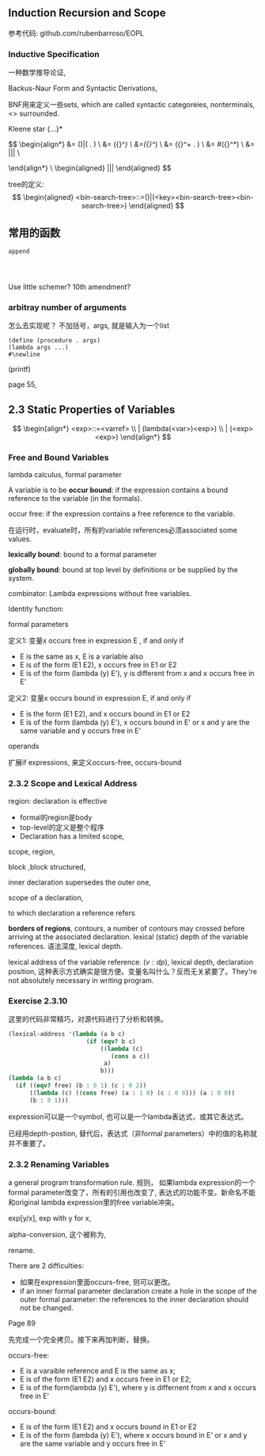 ## Induction Recursion and Scope
参考代码: github.com/rubenbarroso/EOPL

### Inductive Specification

一种数学推导论证,

Backus-Naur Form and Syntactic Derivations,

BNF用来定义一些sets, which are called syntactic categoreies, nonterminals, <> surrounded.

Kleene star {...}*

$$
\begin{align*}
<list-of-numbers> &= ()|(<number> . <list-of-numbers>) \\
<list-of-numbers> &= ({<number>}^*) \\
<list>&=({<datum>}^*) \\
<dotted-datum> &= ({<datum>}^+ . <datum>) \\
<vector> &= \#({<datum>}^*) \\
<datum> &= <number>|<symbol>|<boolean>|<string> \\ 

\end{align*}
\\
\begin{aligned}
|<list>|<dotted-datum>|<vector>
\end{aligned}
$$

tree的定义:
$$
\begin{aligned}
<bin-search-tree>::=()|(<key><bin-search-tree><bin-search-tree>)
\end{aligned}
$$

## 常用的函数

```
append




```

Use little schemer?
10th amendment?

### arbitray number of arguments
怎么去实现呢？
不加括号，args, 就是输入为一个list
```
(define (procedure . args)
(lambda args ...)
#\newline

```
(printf)

page 55,

## 2.3 Static Properties of Variables
$$
\begin{align*}
<exp>::=<varref> \\
| (lambda(<var>)<exp>) \\
| (<exp> <exp>)
\end{align*}
$$
### Free and Bound Variables
lambda calculus,
formal parameter

A variable is to be **occur bound**: if the expression contains a bound reference to the variable (in the formals).

occur free: if the expression contains a free reference to the variable.

在运行时，evaluate时，所有的variable references必须associated some values.

**lexically bound**: bound to a formal parameter

**globally bound**: bound at top level by definitions or be supplied by the system.

combinator: Lambda expressions without free variables.

Identity function:

formal parameters

定义1:
变量x occurs free in expression E , if and only if 
- E is the same as x, E is a variable also
- E is of the form (E1 E2), x occurs free in E1 or E2
- E is of the form (lambda (y) E'), y is different from x and x occurs free in E'

定义2: 变量x occurs bound in expression E, if and only if
- E is the form (E1 E2), and x occurs bound in E1 or E2
- E is of the form (lambda (y) E'), x occurs bound in E' or x and y are the same variable and y occurs free in E'


operands

扩展if expressions, 来定义occurs-free, occurs-bound

### 2.3.2 Scope and Lexical Address
region: declaration is effective
  - formal的region是body
  - top-level的定义是整个程序
  - Declaration has a limited scope,   

scope, region, 

block ,block structured,

inner declaration supersedes the outer one,

scope of a declaration,

to which declaration a reference refers 

**borders of regions**, contours, a number of contours may crossed before arriving at the associated declaration. lexical (static) depth of the variable references. 语法深度, lexical depth.

lexical address of the variable reference.
$(v: d p)$, lexical depth, declaration position, 这种表示方式确实是很方便。变量名叫什么？反而无关紧要了。They're not absolutely necessary in writing program.




### Exercise 2.3.10
这里的代码非常精巧，对源代码进行了分析和转换。

```scheme
(lexical-address '(lambda (a b c)                                              
                      (if (eqv? b c)                                             
                          ((lambda (c)                                           
                             (cons a c))                                         
                           a)                                                    
                          b)))                                                   
(lambda (a b c)                                                                  
  (if ((eqv? free) (b : 0 1) (c : 0 2))                                          
      ((lambda (c) ((cons free) (a : 1 0) (c : 0 0))) (a : 0 0))                 
      (b : 0 1)))  
```
expression可以是一个symbol, 也可以是一个lambda表达式，或其它表达式。

已经用depth-postion, 替代后，表达式（非formal parameters）中的值的名称就并不重要了。

### 2.3.2 Renaming Variables
a general program transformation rule. 规则，
如果lambda expression的一个formal parameter改变了，所有的引用也改变了, 表达式的功能不变。新命名不能和original lambda expression里的free variable冲突。

exp[y/x], exp with y for x,

alpha-conversion, 这个被称为,

rename. 

There are 2 difficulties:
- 如果在expression里面occurs-free, 则可以更改。
- if an inner formal parameter declaration create a hole in the scope of the outer formal parameter: the references to the inner declaration should not be changed.

Page 89

先完成一个完全拷贝。接下来再加判断，替换。

occurs-free:
- E is a varaible reference and E is the same as x;
- E is of the form (E1 E2) and x occurs free in E1 or E2;
- E is of the form(lambda (y) E'), where y is differnent from x and x occurs free in E'

occurs-bound:
- E is of the form (E1 E2) and x occurs bound in E1 or E2
- E is of the form (lambda (y) E'), where x occurs bound in E' or x and y are the same variable and y occurs free in E'









